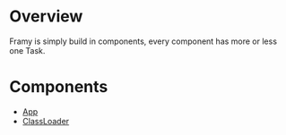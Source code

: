 # Overview

Framy is simply build in components, every component has more or less one Task.

# Components

- [App](components/App/app.md)
- [ClassLoader](components/ClassLoader/ClassLoader.md)